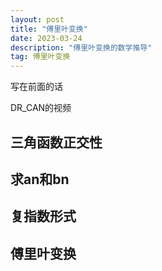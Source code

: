 ```yaml
---
layout: post
title: "傅里叶变换"
date: 2023-03-24
description: "傅里叶变换的数学推导"
tag: 傅里叶变换
---   
```

写在前面的话

DR_CAN的视频

## 三角函数正交性

## 求an和bn

## 复指数形式

## 傅里叶变换